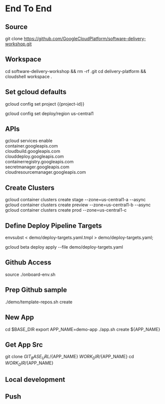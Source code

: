 # End To End 



## Source

git clone https://github.com/GoogleCloudPlatform/software-delivery-workshop.git 


## Workspace

cd software-delivery-workshop && rm -rf .git
cd delivery-platform && cloudshell workspace .



## Set gcloud defaults

gcloud config set project {{project-id}}

gcloud config set deploy/region us-central1

## APIs

gcloud services enable \
    container.googleapis.com \
    cloudbuild.googleapis.com \
    clouddeploy.googleapis.com \
    containerregistry.googleapis.com \
    secretmanager.googleapis.com \
    cloudresourcemanager.googleapis.com 



## Create Clusters

gcloud container clusters create stage --zone=us-central1-a  --async
gcloud container clusters create preview --zone=us-central1-b  --async
gcloud container clusters create prod --zone=us-central1-c


## Define Deploy Pipeline Targets

envsubst < demo/deploy-targets.yaml.tmpl > demo/deploy-targets.yaml;

gcloud beta deploy apply --file demo/deploy-targets.yaml

## Github Access

source ./onboard-env.sh


## Prep Github sample

./demo/template-repos.sh create



## New App

cd $BASE_DIR
export APP_NAME=demo-app
./app.sh create ${APP_NAME}


## Get App Src

git clone ${GIT_BASE_URL}/${APP_NAME} ${WORK_DIR}/${APP_NAME}
cd ${WORK_DIR}/${APP_NAME}


## Local development


## Push